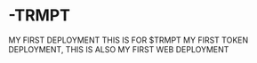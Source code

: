 # -TRMPT
MY FIRST DEPLOYMENT
THIS IS FOR $TRMPT MY FIRST TOKEN DEPLOYMENT, THIS IS ALSO MY FIRST WEB DEPLOYMENT
